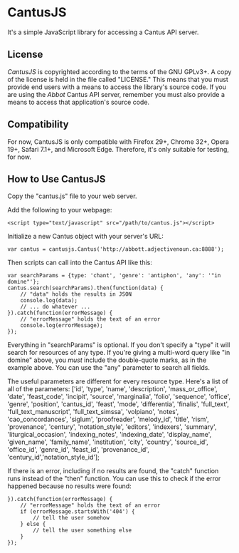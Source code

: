 CantusJS
========

It's a simple JavaScript library for accessing a Cantus API server.

License
-------

*CantusJS* is copyrighted according to the terms of the GNU GPLv3+. A copy of the license is held in
the file called "LICENSE." This means that you must provide end users with a means to access the
library's source code. If you are using the *Abbot* Cantus API server, remember you must also
provide a means to access that application's source code.

Compatibility
-------------

For now, CantusJS is only compatible with Firefox 29+, Chrome 32+, Opera 19+, Safari 7.1+, and
Microsoft Edge. Therefore, it's only suitable for testing, for now.

How to Use CantusJS
-------------------

Copy the "cantus.js" file to your web server.

Add the following to your webpage:

    <script type="text/javascript" src="/path/to/cantus.js"></script>

Initialize a new Cantus object with your server's URL:

    var cantus = cantusjs.Cantus('http://abbott.adjectivenoun.ca:8888');

Then scripts can call into the Cantus API like this:

    var searchParams = {type: 'chant', 'genre': 'antiphon', 'any': '"in domine"'};
    cantus.search(searchParams).then(function(data) {
        // "data" holds the results in JSON
        console.log(data);
        // ... do whatever ...
    }).catch(function(errorMessage) {
        // "errorMessage" holds the text of an error
        console.log(errorMessage);
    });

Everything in "searchParams" is optional. If you don't specify a "type" it will search for resources
of any type. If you're giving a multi-word query like "in domine" above, you *must* include the
double-quote marks, as in the example above. You can use the "any" parameter to search all fields.

The useful parameters are different for every resource type. Here's a list of all of the parameters:
['id', 'type', 'name', 'description', 'mass_or_office', 'date', 'feast_code',
'incipit', 'source', 'marginalia', 'folio', 'sequence', 'office', 'genre', 'position',
'cantus_id', 'feast', 'mode', 'differentia', 'finalis', 'full_text',
'full_text_manuscript', 'full_text_simssa', 'volpiano', 'notes', 'cao_concordances',
'siglum', 'proofreader', 'melody_id', 'title', 'rism', 'provenance', 'century',
'notation_style', 'editors', 'indexers', 'summary', 'liturgical_occasion',
'indexing_notes', 'indexing_date', 'display_name', 'given_name', 'family_name',
'institution', 'city', 'country', 'source_id', 'office_id', 'genre_id', 'feast_id',
'provenance_id', 'century_id','notation_style_id'];

If there is an error, including if no results are found, the "catch" function runs instead of the
"then" function. You can use this to check if the error happened because no results were found:

    }).catch(function(errorMessage) {
        // "errorMessage" holds the text of an error
        if (errorMessage.startsWith('404') {
            // tell the user somehow
        } else {
            // tell the user something else
        }
    });
